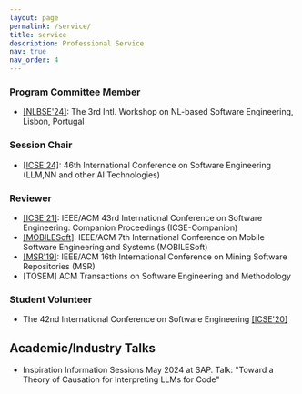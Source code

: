 ```yaml
---
layout: page
permalink: /service/
title: service
description: Professional Service
nav: true
nav_order: 4
---
```


### Program Committee Member
- [[NLBSE'24]](https://nlbse2024.github.io/): The 3rd Intl. Workshop on NL-based Software Engineering, Lisbon, Portugal

### Session Chair
- [[ICSE'24]](https://conf.researchr.org/home/icse-2024): 46th International Conference on Software Engineering (LLM,NN and other AI Technologies)

### Reviewer
- [[ICSE'21]](https://doi.ieeecomputersociety.org/10.1109/ICSE-Companion52605.2021.00008): IEEE/ACM 43rd International Conference on Software Engineering: Companion Proceedings (ICSE-Companion)
- [[MOBILESoft]](https://conf.researchr.org/home/mobilesoft-2020): IEEE/ACM 7th International Conference on Mobile Software Engineering and Systems (MOBILESoft)
- [[MSR'19]](https://2019.msrconf.org/): IEEE/ACM 16th International Conference on Mining Software Repositories (MSR)
- [TOSEM] ACM Transactions on Software Engineering and Methodology

### Student Volunteer 
- The 42nd International Conference on Software Engineering [[ICSE'20]](https://conf.researchr.org/home/icse-2020)

## Academic/Industry Talks
- Inspiration Information Sessions May 2024 at SAP. Talk: "Toward a Theory of Causation for Interpreting LLMs for Code"